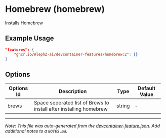 
# Homebrew (homebrew)

Installs Homebrew

## Example Usage

```json
"features": {
    "ghcr.io/AlephZ-ai/devcontainer-features/homebrew:2": {}
}
```

## Options

| Options Id | Description | Type | Default Value |
|-----|-----|-----|-----|
| brews | Space seperated list of Brews to install after installing homebrew | string | - |



---

_Note: This file was auto-generated from the [devcontainer-feature.json](https://github.com/AlephZ-ai/devcontainer-features/blob/main/.devcontainer/features/src/homebrew/devcontainer-feature.json).  Add additional notes to a `NOTES.md`._
